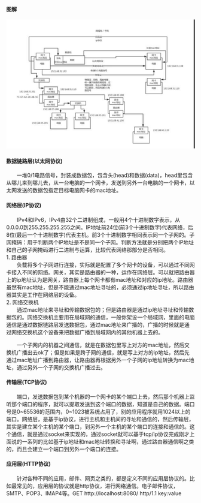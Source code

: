 #### 图解
![](/images/Network/1266003517550624867.png)

#### 数据链路层(以太网协议)
<div style="text-indent:2em">一堆0/1电路信号，封装成数据包，包含头(head)和数据(data)，head里包含从哪儿来到哪儿去，从一台电脑的一个网卡，发送到另外一台电脑的一个网卡，以太网发送的数据包指定目标电脑网卡的mac地址。</div>

#### 网络层(IP协议)
<div style="text-indent:2em">IPv4和IPv6，IPv4由32个二进制组成，一般用4个十进制数字表示，从0.0.0.0到255.255.255.255之间。IP地址前24位(前3个十进制数字)代表网络，后8位(最后一个十进制数字)代表主机。前3个十进制数字相同表示同一个子网的。子网掩码：用于判断两个IP地址是不是同一个子网。判断方法就是分别把两个IP地址和自己的子网掩码进行二进制与运算，比较代表网络那部分是否相同。</div>
1. 路由器
<div style="text-indent:2em">负载将多个子网进行连接，实际就是配置了多个网卡的设备，可以通过不同网卡接入不同的网络。网关，其实是路由器的一种，运作在网络层。可以就把路由器上的ip地址认为是网关，路由器上每个网卡都有mac地址和对应的ip地址。路由器虽然有mac地址，但是不能通过mac地址寻址的，必须通过ip地址寻址，所以路由器其实是工作在网络层的设备。</div>
2. 网络交换机
<div style="text-indent:2em">通过mac地址来寻址和传输数据包的；但是路由器是通过ip地址寻址和传输数据包的。网络交换机主要用在局域网的通信，一般你架设一个局域网，里面的电脑通信是通过数据链路层发送数据包，通过mac地址来广播的，广播的时候就是通过网络交换机这个设备来把数据广播到局域网内的其他机器上去的。</div>
<p style="text-indent:2em">一个子网内的机器之间通信，就是在数据包里写上对方的mac地址，然后交换机广播出去ok了；但是如果是跨子网的通信，就是写上对方的ip地址，然后先通过mac地址广播到路由器，让路由器再根据另外一个子网的ip地址转换为mac地址，通过另外一个子网的交换机广播过去。</p>

#### 传输层(TCP协议)
<div style="text-indent:2em">端口，发送数据包到某个机器的一个网卡的某个端口上去，然后那个机器上监听那个端口的程序，就可以提取发送到这个端口的数据，知道是自己的数据。端口号是0~65536的范围内，0~1023被系统占用了，别的应用程序就用1024以上的端口。网络层，是基于ip协议，进行主机和主机间的寻址和通信的，然后传输层，其实是建立某个主机的某个端口，到另外一个主机的某个端口的连接和通信的。这个通信，就是通过socket来实现的，通过socket就可以基于tcp/ip协议完成刚才上面说的一系列的比如基于ip地址和mac地址转换和寻址啊，通过路由器通信啊之类的，而且会建立一个端口到另外一个端口的连接。</div>

#### 应用层(HTTP协议)
<div style="text-indent:2em">针对各种不同的应用，邮件、网页之类的，都是定义不同的应用层协议的。比如最常见的，应用层的协议就是http协议，进行网络通信。电子邮件协议，SMTP、POP3、IMAP4等。GET http://localhost:8080/   http/1.1    key:value</div>